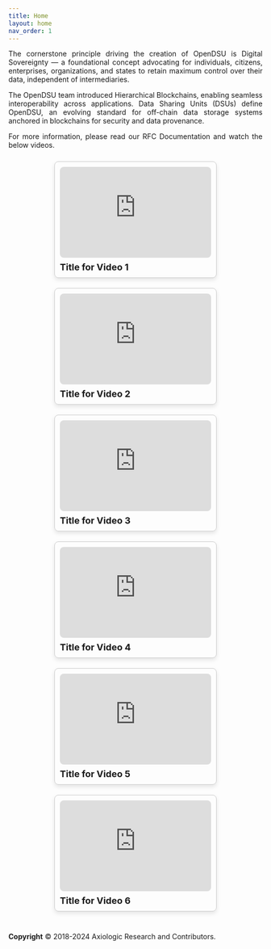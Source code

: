 ```yaml
---
title: Home
layout: home
nav_order: 1
---
```


<p style='text-align: justify;'>The cornerstone principle driving the creation of OpenDSU is Digital Sovereignty — a foundational concept advocating for individuals, citizens, enterprises, organizations, and states to retain maximum control over their data, independent of intermediaries.
</p>

<p style='text-align: justify;'>The OpenDSU team introduced Hierarchical Blockchains, enabling seamless interoperability across applications. Data Sharing Units (DSUs) define OpenDSU, an evolving standard for off-chain data storage systems anchored in blockchains for security and data provenance.
</p>

<p style='text-align: justify;'>For more information, please read our RFC Documentation and watch the below videos.</p>


<html lang="en">
<head>
<meta charset="UTF-8">
<meta name="viewport" content="width=device-width, initial-scale=1.0">
<title>YouTube Video Cards</title>
<style>
  .row {
    display: flex;
    justify-content: center;
    align-items: center;
    flex-wrap: wrap;
  }
  .card {
    width: 300px;
    border: 1px solid #ccc;
    border-radius: 8px;
    margin: 10px;
    padding: 10px;
    box-shadow: 0 4px 8px rgba(0, 0, 0, 0.1);
  }
  .card iframe {
    width: 100%;
    height: 180px;
    border: none;
    border-radius: 8px;
  }
  .title {
    font-size: 18px;
    font-weight: bold;
    margin-top: 8px;
  }
</style>
</head>
<body>

<div class="row">
  <div class="card">
    <iframe src="https://www.youtube.com/embed/VIDEO_ID_1" frameborder="0" allowfullscreen></iframe>
    <div class="title">Title for Video 1</div>
  </div>

  <div class="card">
    <iframe src="https://www.youtube.com/embed/VIDEO_ID_2" frameborder="0" allowfullscreen></iframe>
    <div class="title">Title for Video 2</div>
  </div>

  <div class="card">
    <iframe src="https://www.youtube.com/embed/VIDEO_ID_3" frameborder="0" allowfullscreen></iframe>
    <div class="title">Title for Video 3</div>
  </div>
</div>

<div class="row">
  <div class="card">
    <iframe src="https://www.youtube.com/embed/VIDEO_ID_4" frameborder="0" allowfullscreen></iframe>
    <div class="title">Title for Video 4</div>
  </div>

  <div class="card">
    <iframe src="https://www.youtube.com/embed/VIDEO_ID_5" frameborder="0" allowfullscreen></iframe>
    <div class="title">Title for Video 5</div>
  </div>

  <div class="card">
    <iframe src="https://www.youtube.com/embed/VIDEO_ID_6" frameborder="0" allowfullscreen></iframe>
    <div class="title">Title for Video 6</div>
  </div>
</div>

</body>
</html>


</body>
</html>


<br>

 **Copyright** © 2018-2024 Axiologic Research and Contributors.